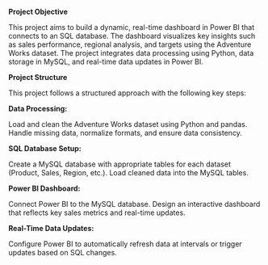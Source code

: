 **Project Objective**

This project aims to build a dynamic, real-time dashboard in Power BI that connects to an SQL database. The dashboard visualizes key insights such as sales performance, regional analysis, and targets using the Adventure Works dataset. The project integrates data processing using Python, data storage in MySQL, and real-time data updates in Power BI.

**Project Structure**

This project follows a structured approach with the following key steps:

**Data Processing:**

Load and clean the Adventure Works dataset using Python and pandas.
Handle missing data, normalize formats, and ensure data consistency.

**SQL Database Setup:**

Create a MySQL database with appropriate tables for each dataset (Product, Sales, Region, etc.).
Load cleaned data into the MySQL tables.

**Power BI Dashboard:**

Connect Power BI to the MySQL database.
Design an interactive dashboard that reflects key sales metrics and real-time updates.

**Real-Time Data Updates:**

Configure Power BI to automatically refresh data at intervals or trigger updates based on SQL changes.
